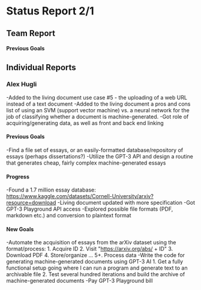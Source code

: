 # Status Report 2/1
## Team Report
#### Previous Goals

## Individual Reports

### Alex Hugli
-Added to the living document use case #5 - the uploading of a web URL instead of a text document
-Added to the living document a pros and cons list of using an SVM (support vector machine) vs. a neural network
    for the job of classifying whether a document is machine-generated.
-Got role of acquiring/generating data, as well as front and back end linking

#### Previous Goals
-Find a file set of essays, or an easily-formatted database/repository of essays (perhaps dissertations?)
-Utilize the GPT-3 API and design a routine that generates cheap, fairly complex machine-generated essays
#### Progress
-Found a 1.7 million essay database: https://www.kaggle.com/datasets/Cornell-University/arxiv?resource=download
-Living document updated with more specification
-Got GPT-3 Playground API access
-Explored possible file formats (PDF, markdown etc.) and conversion to plaintext format
#### New Goals
-Automate the acquisition of essays from the arXiv dataset using the format/process: 
    1. Acquire ID
    2. Visit "https://arxiv.org/abs/ + ID"
    3. Download PDF
    4. Store/organize
    ...
    5+. Process data
-Write the code for generating machine-generated documents using GPT-3 AI
    1. Get a fully functional setup going where I can run a program and generate text to an archivable file
    2. Test several hundred iterations and build the archive of machine-generated documents
-Pay GPT-3 Playground bill
